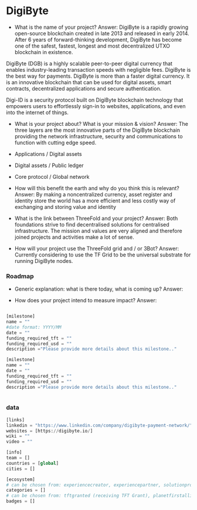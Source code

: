 # DigiByte

- What is the name of your project?
Answer: DigiByte is a rapidly growing open-source blockchain created in late 2013 and released in early 2014. After 6 years of forward-thinking development, DigiByte has become one of the safest, fastest, longest and most decentralized UTXO blockchain in existence.

DigiByte (DGB) is a highly scalable peer-to-peer digital currency that enables industry-leading transaction speeds with negligible fees. DigiByte is the best way for payments. DigiByte is more than a faster digital currency. It is an innovative blockchain that can be used for digital assets, smart contracts, decentralized applications and secure authentication.

Digi-ID is a security protocol built on DigiByte blockchain technology that empowers users to effortlessly sign-in to websites, applications, and even into the internet of things.

- What is your project about? What is your mission & vision?
Answer: The three layers are the most innovative parts of the DigiByte blockchain providing the network infrastructure, security and communications to function with cutting edge speed. 
- Applications / Digital assets 
- Digital assets / Public ledger
- Core protocol / Global network

- How will this benefit the earth and why do you think this is relevant? 
Answer: By making a noncentralized currency, asset register and identity store the world has a more efficient and less costly way of exchanging and storing value and identity

- What is the link between ThreeFold and your project? 
Answer: Both foundations strive to find decentralised solutions for centralised infrastructure. The mission and values are very aligned and therefore joined projects and activities make a lot of sense.

- How will your project use the ThreeFold grid and / or 3Bot?
Answer: Currently considering to use the TF Grid to be the universal substrate for running DigiByte nodes.


### Roadmap

- Generic explanation: what is there today, what is coming up?
Answer:

- How does your project intend to measure impact?
Answer:


```python

[milestone]
name = ""
#date format: YYYY/MM 
date = ""
funding_required_tft = ""
funding_required_usd = ""
description ="Please provide more details about this milestone.."

[milestone]
name = ""
date = ""
funding_required_tft = ""
funding_required_usd = ""
description ="Please provide more details about this milestone.."
    
```

### data

```python
[links]
linkedin = "https://www.linkedin.com/company/digibyte-payment-network/"
websites = [https://digibyte.io/]
wiki = ""
video = ""

[info]
team = []
countries = [global]
cities = []

[ecosystem]
# can be chosen from: experiencecreator, experiencepartner, solutionprovider, farmer, systemintegrator
categories = []
# can be chosen from: tftgranted (receiving TFT Grant), planetfirstalliance (memeber of Planet First Alliance)
badges = []

```
```